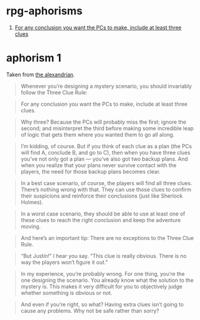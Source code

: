 # rpg-aphorisms

1. [For any conclusion you want the PCs to make, include at least three clues](#aphorism-1)

# aphorism 1

Taken from [the alexandrian](http://thealexandrian.net/wordpress/1118/roleplaying-games/three-clue-rule).

> Whenever you’re designing a mystery scenario, you should invariably follow the Three Clue Rule:

> For any conclusion you want the PCs to make, include at least three clues.

> Why three? Because the PCs will probably miss the first; ignore the second; and misinterpret the third before making some incredible leap of logic that gets them where you wanted them to go all along.

> I’m kidding, of course. But if you think of each clue as a plan (the PCs will find A, conclude B, and go to C), then when you have three clues you’ve not only got a plan — you’ve also got two backup plans. And when you realize that your plans never survive contact with the players, the need for those backup plans becomes clear.

> In a best case scenario, of course, the players will find all three clues. There’s nothing wrong with that. They can use those clues to confirm their suspicions and reinforce their conclusions (just like Sherlock Holmes).

> In a worst case scenario, they should be able to use at least one of these clues to reach the right conclusion and keep the adventure moving.

> And here’s an important tip: There are no exceptions to the Three Clue Rule.

> “But Justin!” I hear you say. “This clue is really obvious. There is no way the players won’t figure it out.”

> In my experience, you’re probably wrong. For one thing, you’re the one designing the scenario. You already know what the solution to the mystery is. This makes it very difficult for you to objectively judge whether something is obvious or not.

> And even if you’re right, so what? Having extra clues isn’t going to cause any problems. Why not be safe rather than sorry?
